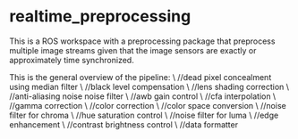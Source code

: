 # realtime_preprocessing

This is a ROS workspace with a preprocessing package that preprocess multiple image streams given that the image sensors are exactly or approximately time synchronized. 

This is the general overview of the pipeline: \\
//dead pixel concealment using median filter \\
//black level compensation \\ 
//lens shading correction \\
//anti-aliasing noise noise filter \\
//awb gain control \\ 
//cfa interpolation \\
//gamma correction \\
//color correction \\
//color space conversion \\
//noise filter for chroma \\
//hue saturation control \\
//noise filter for luma \\
//edge enhancement \\
//contrast brightness control \\
//data formatter
